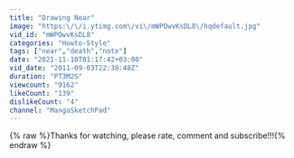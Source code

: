 ```yaml
---
title: "Drawing Near"
image: "https:\/\/i.ytimg.com\/vi\/mWPOwvKsDL8\/hqdefault.jpg"
vid_id: "mWPOwvKsDL8"
categories: "Howto-Style"
tags: ["near","death","note"]
date: "2021-11-10T01:17:42+03:00"
vid_date: "2011-09-03T22:38:48Z"
duration: "PT3M2S"
viewcount: "9162"
likeCount: "139"
dislikeCount: "4"
channel: "MangaSketchPad"
---
```

{% raw %}Thanks for watching, please rate, comment and subscribe!!!{% endraw %}
